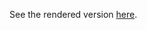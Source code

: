 See the rendered version [here](https://cdn.statically.io/gh/w3c/wot-marketing/53921a0d/proposals/new-wot-landing-page/sketch.html).
